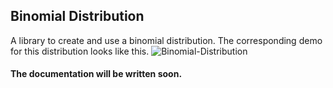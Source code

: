 ## Binomial Distribution
A library to create and use a binomial distribution.
The corresponding demo for this distribution looks like this.
![Binomial-Distribution](/doc/media/distribution_illustration/binomial.gif)
#### The documentation will be written soon.